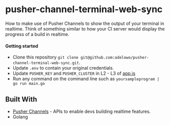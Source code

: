 # pusher-channel-terminal-web-sync

How to make use of Pusher Channels to show the output of your terminal in realtime.
Think of something similar to how your CI server would display the progress of a build in realtime.

#### Getting started

- Clone this repository `git clone git@github.com:adelowo/pusher-channel-terminal-web-sync.git`.
- Update `.env` to contain your original credentials.
- Update `PUSHER_KEY` and `PUSHER_CLUSTER` in L2 - L3 of [app.js](https://github.com/adelowo/pusher-channel-terminal-web-sync/blob/master/app.js)
- Run any command on the command line such as `yoursampleprogram | go run main.go`

## Built With

- [Pusher Channels](https://pusher.com/channels) - APIs to enable devs building realtime features.
- Golang
